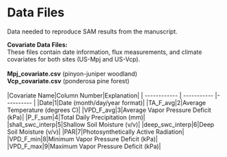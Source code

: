 # Data Files

Data needed to reproduce SAM results from the manuscript.

**Covariate Data Files:**<br/>
These files contain date information, flux measurements, and climate covariates for both sites (US-Mpj and US-Vcp).<br/>
<br/>
**Mpj_covariate.csv** (pinyon-juniper woodland)<br/>
**Vcp_covariate.csv** (ponderosa pine forest)
<br/>
<br/>
|Covariate Name|Column Number|Explanation|
| ------------ | ----------- |---------- |
|Date|1|Date (month/day/year format)|
|TA_F_avg|2|Average Temperature (degrees C)|
|VPD_F_avg|3|Average Vapor Pressure Deficit (kPa)|
|P_F_sum|4|Total Daily Precipitation (mm)|
|shall_swc_interp|5|Shallow Soil Moisture (v/v)|
|deep_swc_interp|6|Deep Soil Moisture (v/v)|
|PAR|7|Photosynthetically Active Radiation|
|VPD_F_min|8|Minimum Vapor Pressure Deficit (kPa)|
|VPD_F_max|9|Maximum Vapor Pressure Deficit (kPa)|
